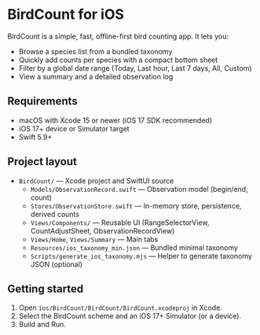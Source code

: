 # BirdCount for iOS

BirdCount is a simple, fast, offline-first bird counting app. It lets you:
- Browse a species list from a bundled taxonomy
- Quickly add counts per species with a compact bottom sheet
- Filter by a global date range (Today, Last hour, Last 7 days, All, Custom)
- View a summary and a detailed observation log

## Requirements
- macOS with Xcode 15 or newer (iOS 17 SDK recommended)
- iOS 17+ device or Simulator target
- Swift 5.9+

## Project layout
- `BirdCount/` — Xcode project and SwiftUI source
	- `Models/ObservationRecord.swift` — Observation model (begin/end, count)
	- `Stores/ObservationStore.swift` — In-memory store, persistence, derived counts
	- `Views/Components/` — Reusable UI (RangeSelectorView, CountAdjustSheet, ObservationRecordView)
	- `Views/Home`, `Views/Summary` — Main tabs
	- `Resources/ios_taxonomy_min.json` — Bundled minimal taxonomy
    - `Scripts/generate_ios_taxonomy.mjs` — Helper to generate taxonomy JSON (optional)

## Getting started
1) Open `ios/BirdCount/BirdCount/BirdCount.xcodeproj` in Xcode.
2) Select the BirdCount scheme and an iOS 17+ Simulator (or a device).
3) Build and Run.
